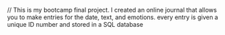 // This is my bootcamp final project. I created an online journal that allows you to make entries for the date, text, and emotions. every entry is given a unique ID number and stored in a SQL database 
